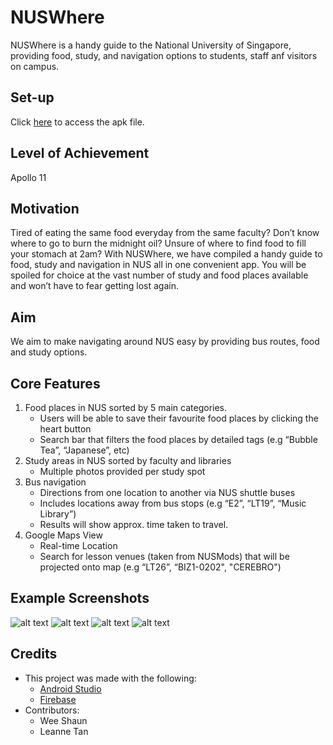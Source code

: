 # NUSWhere

NUSWhere is a handy guide to the National University of Singapore, providing food, study, and navigation options to students, staff anf visitors on campus.

## Set-up

Click [here](https://drive.google.com/file/d/1vc8jjHTuVXkcte5l4oHXnxyWfbVf1lbs/view?usp=sharing) to access the apk file.

## Level of Achievement

Apollo 11

## Motivation

Tired of eating the same food everyday from the same faculty? Don’t know where to go to burn the midnight oil? Unsure of where to find food to fill your stomach at 2am?
With NUSWhere, we have compiled a handy guide to food, study and navigation in NUS all in one convenient app. 
You will be spoiled for choice at the vast number of study and food places available and won’t have to fear getting lost again.

## Aim

We aim to make navigating around NUS easy by providing bus routes, food and study options.

## Core Features

1. Food places in NUS sorted by 5 main categories.
   - Users will be able to save their favourite food places by clicking the heart button 
   - Search bar that filters the food places by detailed tags (e.g “Bubble Tea”, “Japanese”, etc)
2. Study areas in NUS sorted by faculty and libraries
   - Multiple photos provided per study spot
3. Bus navigation
   - Directions from one location to another via NUS shuttle buses
   - Includes locations away from bus stops (e.g “E2”, “LT19”, “Music Library”)
   - Results will show approx. time taken to travel. 
4. Google Maps View
   - Real-time Location
   - Search for lesson venues (taken from NUSMods) that will be projected onto map (e.g “LT26”, “BIZ1-0202", "CEREBRO") 

## Example Screenshots

![alt text](https://i.imgur.com/Qts6T4a.png)    ![alt text](https://i.imgur.com/K58dxwL.png)    ![alt text](https://i.imgur.com/tOZgAfe.png)    ![alt text](https://i.imgur.com/Se9Ar2d.png)    

## Credits

* This project was made with the following:
  - [Android Studio](https://developer.android.com/studio)
  - [Firebase](https://firebase.google.com)
* Contributors:
  - Wee Shaun
  - Leanne Tan

